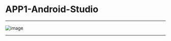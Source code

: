 # APP1-Android-Studio
----------------------------------------------------------------------------------------------------------------------
![image](https://github.com/gonzalolater/APP1-Android-Studio/assets/42863568/18a32e24-f49f-455c-aeec-460efed8b2ba)

----------------------------------------------------------------------------------------------------------------------
